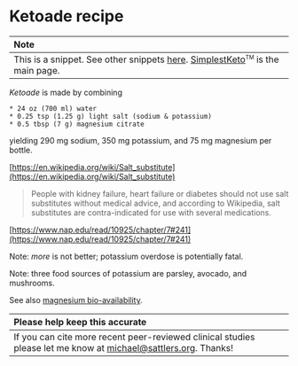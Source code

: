 # Ketoade recipe

| Note |
| :--- |
| This is a snippet. See other snippets [here](https://github.com/mickeys/lose-weight-keto/tree/master/snippets). [SimplestKeto](https://github.com/mickeys/lose-weight-keto/blob/master/simplest-keto-how-to-start.md)<sup><font size="-2">TM</font></sup> is the main page. |

_Ketoade_ is made by combining

	* 24 oz (700 ml) water
	* 0.25 tsp (1.25 g) light salt (sodium & potassium)
	* 0.5 tbsp (7 g) magnesium citrate

yielding 290 mg sodium, 350 mg potassium, and 75 mg magnesium per bottle.

[https://en.wikipedia.org/wiki/Salt_substitute](https://en.wikipedia.org/wiki/Salt_substitute)

> People with kidney failure, heart failure or diabetes should not use salt substitutes without medical advice, and according to Wikipedia, salt substitutes are contra-indicated for use with several medications.

[https://www.nap.edu/read/10925/chapter/7#241](https://www.nap.edu/read/10925/chapter/7#241)

Note: _more_ is not better; potassium overdose is potentially fatal.

Note: three food sources of potassium are parsley, avocado, and mushrooms. 

See also [magnesium bio-availability](./magnesium_bioavailability.md).

| Please help keep this accurate |
| :--- |
| If you can cite more recent peer-reviewed clinical studies please let me know at  <a href='&#109;ai&#108;to&#58;&#109;%69c%68&#97;el%&#52;0&#115;&#97;&#116;&#116;le&#37;&#55;2&#115;&#37;2E&#37;6F%72&#103;'>mich&#97;&#101;&#108;&#64;sa&#116;tler&#115;&#46;org</a>. Thanks!